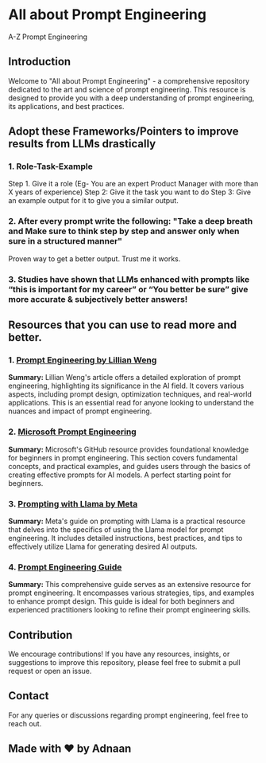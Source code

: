 # All about Prompt Engineering
A-Z Prompt Engineering 

## Introduction
Welcome to "All about Prompt Engineering" - a comprehensive repository dedicated to the art and science of prompt engineering. This resource is designed to provide you with a deep understanding of prompt engineering, its applications, and best practices.

## Adopt these Frameworks/Pointers to improve results from LLMs drastically
### 1. Role-Task-Example 
Step 1. Give it a role (Eg- You are an expert Product Manager with more than X years of experience)
Step 2: Give it the task you want to do 
Step 3: Give an example output for it to give you a similar output.

### 2. After every prompt write the following: "Take a deep breath and Make sure to think step by step and answer only when sure in a structured manner" 
Proven way to get a better output. Trust me it works.

### 3. Studies have shown that LLMs enhanced with prompts like “this is important for my career” or “You better be sure” give more accurate & subjectively better answers!


## Resources that you can use to read more and better.

### 1. [Prompt Engineering by Lillian Weng](https://lilianweng.github.io/posts/2023-03-15-prompt-engineering/)
**Summary:** Lillian Weng's article offers a detailed exploration of prompt engineering, highlighting its significance in the AI field. It covers various aspects, including prompt design, optimization techniques, and real-world applications. This is an essential read for anyone looking to understand the nuances and impact of prompt engineering.

### 2. [Microsoft Prompt Engineering](https://github.com/microsoft/generative-ai-for-beginners/tree/main/04-prompt-engineering-fundamentals)
**Summary:** Microsoft's GitHub resource provides foundational knowledge for beginners in prompt engineering. This section covers fundamental concepts, and practical examples, and guides users through the basics of creating effective prompts for AI models. A perfect starting point for beginners.

### 3. [Prompting with Llama by Meta](https://ai.meta.com/llama/get-started/#prompting)
**Summary:** Meta's guide on prompting with Llama is a practical resource that delves into the specifics of using the Llama model for prompt engineering. It includes detailed instructions, best practices, and tips to effectively utilize Llama for generating desired AI outputs.

### 4. [Prompt Engineering Guide](https://www.promptingguide.ai/)
**Summary:** This comprehensive guide serves as an extensive resource for prompt engineering. It encompasses various strategies, tips, and examples to enhance prompt design. This guide is ideal for both beginners and experienced practitioners looking to refine their prompt engineering skills.

## Contribution
We encourage contributions! If you have any resources, insights, or suggestions to improve this repository, please feel free to submit a pull request or open an issue.

## Contact
For any queries or discussions regarding prompt engineering, feel free to reach out.

## Made with ♥ by Adnaan

